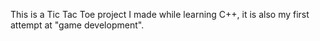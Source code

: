 This is a Tic Tac Toe project I made while learning C++, it is also my first attempt at "game development".

